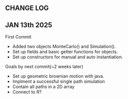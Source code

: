 ## CHANGE LOG

## JAN 13th 2025
 First Commit 
 - Added two objects MonteCarlo() and Simulation().
 - Set up fields and basic getter functions for objects.
 - Set up constructors for manual and auto instantiation.

 Goals by next commit(~2 weeks later)
 - Set up geometric brownian motion with java.
 - Implment a successful single path simulation
 - Contain all paths in a 2D array
 - Connect to R?

 